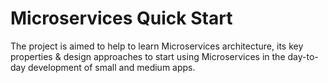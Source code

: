 # Microservices Quick Start

The project is aimed to help to learn Microservices architecture, its key properties & design approaches to start using Microservices in the day-to-day development of small and medium apps.
